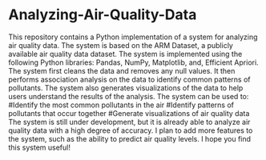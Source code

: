 # Analyzing-Air-Quality-Data
This repository contains a Python implementation of a system for analyzing air quality data. The system is based on the ARM Dataset, a publicly available air quality data dataset.
The system is implemented using the following Python libraries: Pandas, NumPy, Matplotlib, and, Efficient Apriori.
The system first cleans the data and removes any null values. It then performs association analysis on the data to identify common patterns of pollutants. The system also generates visualizations of the data to help users understand the results of the analysis.
The system can be used to: #Identify the most common pollutants in the air #Identify patterns of pollutants that occur together #Generate visualizations of air quality data
The system is still under development, but it is already able to analyze air quality data with a high degree of accuracy. I plan to add more features to the system, such as the ability to predict air quality levels.
I hope you find this system useful!
